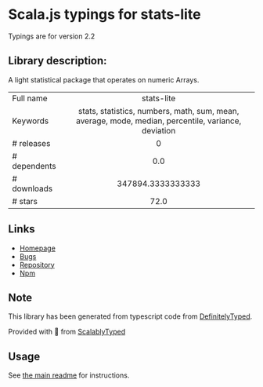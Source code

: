 
# Scala.js typings for stats-lite

Typings are for version 2.2

## Library description:
A light statistical package that operates on numeric Arrays.

|                    |                 |
| ------------------ | :-------------: |
| Full name          | stats-lite |
| Keywords           | stats, statistics, numbers, math, sum, mean, average, mode, median, percentile, variance, deviation |
| # releases         | 0 |
| # dependents       | 0.0 |
| # downloads        | 347894.3333333333 |
| # stars            | 72.0 |

## Links
- [Homepage](https://github.com/brycebaril/node-stats-lite)
- [Bugs](https://github.com/brycebaril/node-stats-lite/issues)
- [Repository](https://github.com/brycebaril/node-stats-lite)
- [Npm](https://www.npmjs.com/package/stats-lite)
    


## Note
This library has been generated from typescript code from [DefinitelyTyped](https://definitelytyped.org).

Provided with :purple_heart: from [ScalablyTyped](https://github.com/oyvindberg/ScalablyTyped)

## Usage
See [the main readme](../../readme.md) for instructions.


